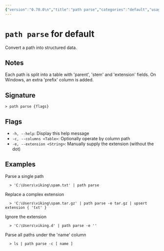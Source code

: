 ```yaml
---
{"version":"0.70.0\n","title":"path parse","categories":"default","usage":"Convert a path into structured data.\n"}
---
```

<!-- THIS FILE IS GENERATED BY update_book_commands.cjs USING NUSHELL'S HELP COMMANDS.
REFRAIN FROM EDITING IT MANUALLY.-->
# <code>path parse</code> for default

<div class='command-title'>Convert a path into structured data.</div>

## Notes

Each path is split into a table with 'parent', 'stem' and 'extension' fields.
On Windows, an extra 'prefix' column is added.

## Signature

```> path parse {flags}```

## Flags

 * ```-h, --help```: Display this help message
 * ```-c, --columns <Table>```: Optionally operate by column path
 * ```-e, --extension <String>```: Manually supply the extension (without the dot)
## Examples

  Parse a single path
```shell
  > 'C:\Users\viking\spam.txt' | path parse
```
  Replace a complex extension
```shell
  > 'C:\Users\viking\spam.tar.gz' | path parse -e tar.gz | upsert extension { 'txt' }
```
  Ignore the extension
```shell
  > 'C:\Users\viking.d' | path parse -e ''
```
  Parse all paths under the 'name' column
```shell
  > ls | path parse -c [ name ]
```


